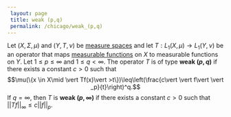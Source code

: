 ```yaml
---
 layout: page
 title: weak (p,q)
 permalink: /chicago/weak_(p,q)
---
```

Let $(X,\Sigma,\mu)$ and $(Y,T,\nu)$  be [measure spaces](https://mathgloss.github.io/MathGloss/chicago/measure_space) and let $T: L_1(X,\mu) \to L_1(Y,\nu)$ be an operator that maps [measurable functions](https://mathgloss.github.io/MathGloss/chicago/measurable_function) on $X$ to measurable functions on $Y$. Let $1\leq p\leq \infty$ and $1\leq q < \infty$. The operator $T$ is of type **weak $(p,q)$** if there exists a constant $c > 0$ such that $$\mu(\{x \in X\mid \vert Tf(x)\vert >t\})\leq\left(\frac{c\vert \vert f\vert \vert _p}{t}\right)^q.$$ 
If $q = \infty$, then $T$ is **weak $(p,\infty)$** if there exists a constant $c > 0$ such that $\vert \vert Tf\vert \vert _\infty \leq c\vert \vert f\vert \vert _p$.

